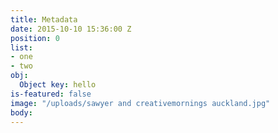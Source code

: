 ```yaml
---
title: Metadata
date: 2015-10-10 15:36:00 Z
position: 0
list:
- one
- two
obj:
  Object key: hello
is-featured: false
image: "/uploads/sawyer and creativemornings auckland.jpg"
body: 
---
```



